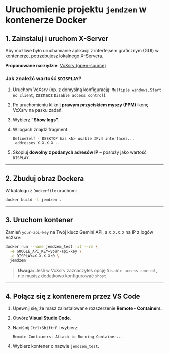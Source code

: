 
# Uruchomienie projektu `jemdzem` w kontenerze Docker

## 1. Zainstaluj i uruchom X-Server

Aby możliwe było uruchamianie aplikacji z interfejsem graficznym (GUI) w kontenerze, potrzebujesz lokalnego X-Servera.

**Proponowane narzędzie:** [VcXsrv (open-source)](https://sourceforge.net/projects/vcxsrv/)

### Jak znaleźć wartość `$DISPLAY`?

1. Uruchom VcXsrv (np. z domyślną konfiguracją: `Multiple windows`, `Start no client`, zaznacz `Disable access control`).
2. Po uruchomieniu kliknij **prawym przyciskiem myszy (PPM)** ikonę VcXsrv na pasku zadań.
3. Wybierz **"Show logs"**.
4. W logach znajdź fragment:

   ```
   DefineSelf - DESKTOP has <N> usable IPv4 interfaces...
    addresses X.X.X.X ...
   ```

5. Skopiuj **dowolny z podanych adresów IP** – posłuży jako wartość `DISPLAY`.

---

## 2. Zbuduj obraz Dockera

W katalogu z `Dockerfile` uruchom:

```bash
docker build -t jemdzem .
```

---

## 3. Uruchom kontener

Zamień `your-api-key` na Twój klucz Gemini API, a `X.X.X.X` na IP z logów VcXsrv:

```bash
docker run --name jemdzem_test -it --rm \
  -e GOOGLE_API_KEY=your-api-key \
  -e DISPLAY=X.X.X.X:0 \
  jemdzem
```

> **Uwaga:** Jeśli w VcXsrv zaznaczyłeś opcję `Disable access control`, nie musisz dodatkowo konfigurować `xhost`.

---

## 4. Połącz się z kontenerem przez VS Code

1. Upewnij się, że masz zainstalowane rozszerzenie **Remote - Containers**.
2. Otwórz **Visual Studio Code**.
3. Naciśnij `Ctrl+Shift+P` i wybierz:

   ```
   Remote-Containers: Attach to Running Container...
   ```

4. Wybierz kontener o nazwie `jemdzem_test`.
